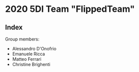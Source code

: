 # 2020 5DI Team "FlippedTeam"

## Index

Group members:

* Alessandro D'Onofrio
* Emanuele Ricca
* Matteo Ferrari
* Christine Brighenti

